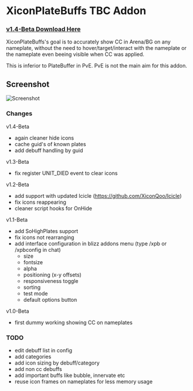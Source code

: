 # XiconPlateBuffs TBC Addon

### [v1.4-Beta Download Here](https://github.com/XiconQoo/XiconPlateBuffs/releases/download/v1.4-Beta/XiconPlateBuffs_v1.4-Beta.zip)

XiconPlateBuffs's goal is to accurately show CC in Arena/BG on any nameplate, without the need to hover/target/interact with the nameplate or the nameplate even beeing visible when CC was applied.

This is inferior to PlateBuffer in PvE. PvE is not the main aim for this addon.

## Screenshot

![Screenshot](../readme-media/sample.png)

### Changes

v1.4-Beta
- again cleaner hide icons
- cache guid's of known plates
- add debuff handling by guid

v1.3-Beta
- fix register UNIT_DIED event to clear icons

v1.2-Beta
- add support with updated Icicle (https://github.com/XiconQoo/Icicle)
- fix icons reappearing
- cleaner script hooks for OnHide

v1.1-Beta
- add SoHighPlates support
- fix icons not rearranging
- add interface configuration in blizz addons menu (type /xpb or /xpbconfig in chat)
    - size
    - fontsize
    - alpha
    - positioning (x-y offsets)
    - responsiveness toggle
    - sorting
    - test mode
    - default options button


v1.0-Beta

- first dummy working showing CC on nameplates

### TODO

- edit debuff list in config
- add categories
- add icon sizing by debuff/category
- add non cc debuffs
- add important buffs like bubble, innervate etc
- reuse icon frames on nameplates for less memory usage